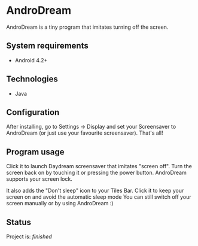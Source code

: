 # AndroDream
AndroDream is a tiny program that imitates turning off the screen.

## System requirements
* Android 4.2+

## Technologies
* Java

## Configuration
After installing, go to Settings -> Display and set your Screensaver to AndroDream
(or just use your favourite screensaver).
That's all!

## Program usage
Click it to launch Daydream screensaver that imitates "screen off".
Turn the screen back on by touching it or pressing the power button.
AndroDream supports your screen lock.

It also adds the "Don't sleep" icon to your Tiles Bar.
Click it to keep your screen on and avoid the automatic sleep mode
You can still switch off your screen manually or by using AndroDream :)

## Status
Project is: _finished_
